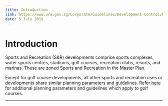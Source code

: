 ```yaml
---
title: Introduction
link: https://www.ura.gov.sg/Corporate/Guidelines/Development-Control/Non-Residential/SR/Introduction
date: 5 July 2019
---
```


# Introduction

Sports and Recreation (S&R) developments comprise sports complexes, water sports centres, stadiums, golf courses, recreation clubs, resorts, and marinas. These are zoned Sports and Recreation in the Master Plan.

Except for golf course developments, all other sports and recreation uses or developments share similar planning parameters and guidelines. Refer [here](https://www.ura.gov.sg/Corporate/Guidelines/Development-Control/Non-Residential/SR/Golf) for additional planning parameters and guidelines which apply to golf courses.

---


